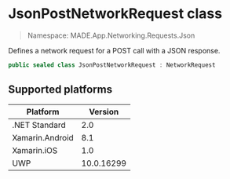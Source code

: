 # JsonPostNetworkRequest class

> Namespace: MADE.App.Networking.Requests.Json

Defines a network request for a POST call with a JSON response.

```csharp
public sealed class JsonPostNetworkRequest : NetworkRequest
```

## Supported platforms

| Platform | Version |
| --- | --- |
| .NET Standard | 2.0 |
| Xamarin.Android | 8.1 |
| Xamarin.iOS  | 1.0 |
| UWP | 10.0.16299 | 